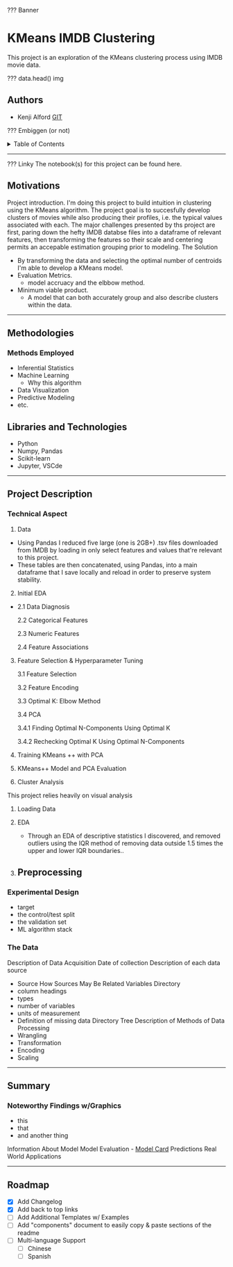 ??? Banner


# KMeans IMDB Clustering

This project is an exploration of the KMeans clustering process using IMDB movie data.

??? data.head() img

## Authors

- Kenji Alford [GIT](https://www.github.com/333kenji)

??? Embiggen (or not)
<!-- TABLE OF CONTENTS -->
<details>
    
  <summary>Table of Contents</summary>
  <ol>
    <li>
      <a href="#about-the-project">About The Project</a>
      <ul>
        <li><a href="#built-with">Built With</a></li>
      </ul>
    </li>
    <li>
      <a href="#getting-started">Getting Started</a>
      <ul>
        <li><a href="#prerequisites">Prerequisites</a></li>
        <li><a href="#installation">Installation</a></li>
      </ul>
    </li>
    <li><a href="#usage">Usage</a></li>
    <li><a href="#roadmap">Roadmap</a></li>
    <li><a href="#contributing">Contributing</a></li>
    <li><a href="#license">License</a></li>
    <li><a href="#contact">Contact</a></li>
    <li><a href="#acknowledgments">Acknowledgments</a></li>
  </ol>
</details>


---
??? Linky
The notebook(s) for this project can be found here.


## Motivations

Project introduction.
I'm doing this project to build intuition in clustering using the KMeans algorithm.
The project goal is to succesfully develop clusters of movies while also producing their profiles, i.e. the typical values associated with each.
The major challenges presented by ths project are first, paring down the hefty IMDB databse files into a dataframe of relevant features, then transforming the features so their scale and centering permits an accepable estimation grouping prior to modeling.
The Solution
- By transforming the data and selecting the optimal number of centroids I'm able to develop a KMeans model.
- Evaluation Metrics.
    - model accruacy and the elbbow method.
- Minimum viable product.
    - A model that can both accurately group and also describe clusters within the data.


---
## Methodologies
### Methods Employed
- Inferential Statistics
- Machine Learning
    - Why this algorithm
- Data Visualization
- Predictive Modeling
- etc.
## Libraries and Technologies
- Python
- Numpy, Pandas
- Scikit-learn
- Jupyter, VSCde

---
## Project Description
### Technical Aspect
1. Data
- Using Pandas I reduced five large (one is 2GB+) .tsv files downloaded from IMDB by loading in only select features and values that're relevant to this project.
- These tables are then concatenated, using Pandas, into a main dataframe that I save locally and reload in order to preserve system stability.
2. Initial EDA
- 
    2.1 Data Diagnosis
    
    2.2 Categorical Features
    
    2.3 Numeric Features
    
    2.4 Feature Associations
    
3. Feature Selection & Hyperparameter Tuning
    
    3.1 Feature Selection
    
    3.2 Feature Encoding
    
    3.3 Optimal K: Elbow Method
    
    3.4 PCA
    
    3.4.1 Finding Optimal N-Components Using Optimal K
    
    3.4.2 Rechecking Optimal K Using Optimal N-Components
    
4. Training KMeans ++ with PCA
5. KMeans++ Model and PCA Evaluation
6. Cluster Analysis



This project relies heavily on visual analysis
1. Loading Data

2. EDA
    - Through an EDA of descriptive statistics I discovered, and removed outliers using the IQR method of removing data outside 1.5 times the upper and lower IQR boundaries..
3. Preprocessing
    - 
 ### Experimental Design
 - target
 - the control/test split
 - the validation set
 - ML algorithm stack
 ### The Data

Description of Data Acquisition
Date of collection
Description of each data source
- Source
How Sources May Be Related
Variables Directory
- column headings
- types
- number of variables
- units of measurement
- Definition of missing data
Directory Tree
Description of Methods of Data Processing
- Wrangling
- Transformation
- Encoding
- Scaling

---
## Summary
### Noteworthy Findings w/Graphics
- this
- that
- and another thing


Information About Model
Model Evaluation
    - [Model Card](https://arxiv.org/pdf/1810.03993.pdf)
Predictions
Real World Applications

---
<!-- ROADMAP -->
## Roadmap

- [x] Add Changelog
- [x] Add back to top links
- [ ] Add Additional Templates w/ Examples
- [ ] Add "components" document to easily copy & paste sections of the readme
- [ ] Multi-language Support
    - [ ] Chinese
    - [ ] Spanish